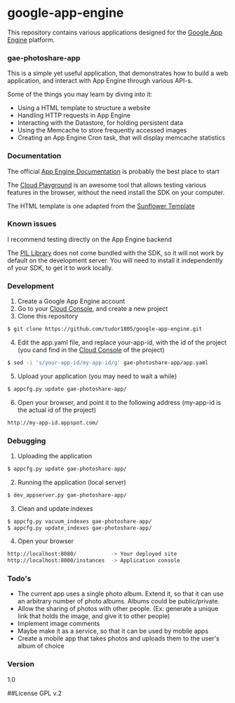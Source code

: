 # google-app-engine

This repository contains various applications designed for the [Google App Engine] platform.

### gae-photoshare-app

This is a simple yet useful application, that demonstrates how to build a web application, and interact with App Engine through various API-s.

Some of the things you may learn by diving into it:
  - Using a HTML template to structure a website
  - Handling HTTP requests in App Engine
  - Interacting with the Datastore, for holding persistent data
  - Using the Memcache to store frequently accessed images
  - Creating an App Engine Cron task, that will display memcache statistics

### Documentation
The official [App Engine Documentation] is probably the best place to start

The [Cloud Playground] is an awesome tool that allows testing various features in the browser, without the need install the SDK on your computer.

The HTML template is one adapted from the [Sunflower Template]

### Known issues

I recommend testing directly on the App Engine backend

The [PIL Library] does not come bundled with the SDK, so it will not work by default on the development server. You will need to install it independently of your SDK, to get it to work locally.

### Development

1. Create a Google App Engine account
2. Go to your [Cloud Console], and create a new project
3. Clone this repository
```sh
$ git clone https://github.com/tudor1805/google-app-engine.git
```
4. Edit the app.yaml file, and replace your-app-id, with the id of the project (you cand find in the [Cloud Console] of the project)
```sh
$ sed -i 's/your-app-id/my-app-id/g' gae-photoshare-app/app.yaml
```
5. Upload your application (you may need to wait a while)
```sh
$ appcfg.py update gae-photoshare-app/
```
6. Open your browser, and point it to the following address (my-app-id is the actual id of the project)
```sh
http://my-app-id.appspot.com/
```

### Debugging

1. Uploading the application
```sh
$ appcfg.py update gae-photoshare-app/
```
2. Running the application (local server)
```sh
$ dev_appserver.py gae-photoshare-app/
```
3. Clean and update indexes
```sh
$ appcfg.py vacuum_indexes gae-photoshare-app/
$ appcfg.py update_indexes gae-photoshare-app/
```
4. Open your browser
```sh
http://localhost:8080/           -> Your deployed site
http://localhost:8000/instances  -> Application console
```

### Todo's

 - The current app uses a single photo album. Extend it, so that it can use an arbitrary number of photo albums. Albums could be public/private.
 - Allow the sharing of photos with other people. (Ex: generate a unique link that holds the image, and give it to other people)
 - Implement image comments
 - Maybe make it as a service, so that it can be used by mobile apps
 - Create a mobile app that takes photos and uploads them to the user's album of choice

### Version
1.0

##License
GPL v.2

[Google App Engine]:https://cloud.google.com/appengine/
[Sunflower Template]: http://www.tooplate.com/view/2039-sunflower
[App Engine Documentation]: https://cloud.google.com/appengine/docs
[Cloud Playground]: https://code.google.com/p/cloud-playground/
[PIL Library]: http://www.pythonware.com/products/pil
[Cloud Console]: https://cloud.google.com/
